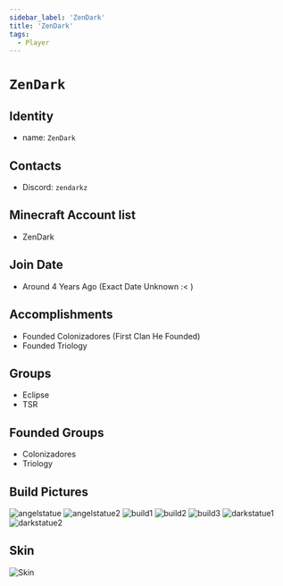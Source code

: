 ```yaml
---
sidebar_label: 'ZenDark'
title: 'ZenDark'
tags:
  - Player
---
```


# `ZenDark`

## Identity
* name: `ZenDark` 

## Contacts
* Discord: `zendarkz`

## Minecraft Account list
* ZenDark

## Join Date
* Around 4 Years Ago (Exact Date Unknown :< )

## Accomplishments
* Founded Colonizadores (First Clan He Founded)
* Founded Triology

## Groups
* Eclipse 
* TSR


## Founded Groups
* Colonizadores
* Triology

## Build Pictures
![angelstatue](../../static/img/players/zendark/angel_statue.png)
![angelstatue2](../../static/img/players/zendark/angel_statue2.png)
![build1](../../static/img/players/zendark/build_1.png)
![build2](../../static/img/players/zendark/build_2.png)
![build3](../../static/img/players/zendark/build_3.png)
![darkstatue1](../../static/img/players/zendark/dark_statue1.png)
![darkstatue2](../../static/img/players/zendark/dark_statue2.png)

## Skin
![Skin](https://s.namemc.com/3d/skin/body.png?id=f9a71ba256f0b487&model=classic&width=100&height=200)

